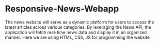 # Responsive-News-Webapp
The news website will serve as a dynamic platform for users to access the latest articles across various categories. By leveraging the News API, the application will fetch real-time news data and display it in an organized manner. Here we are using HTML, CSS, JS for programming the website

